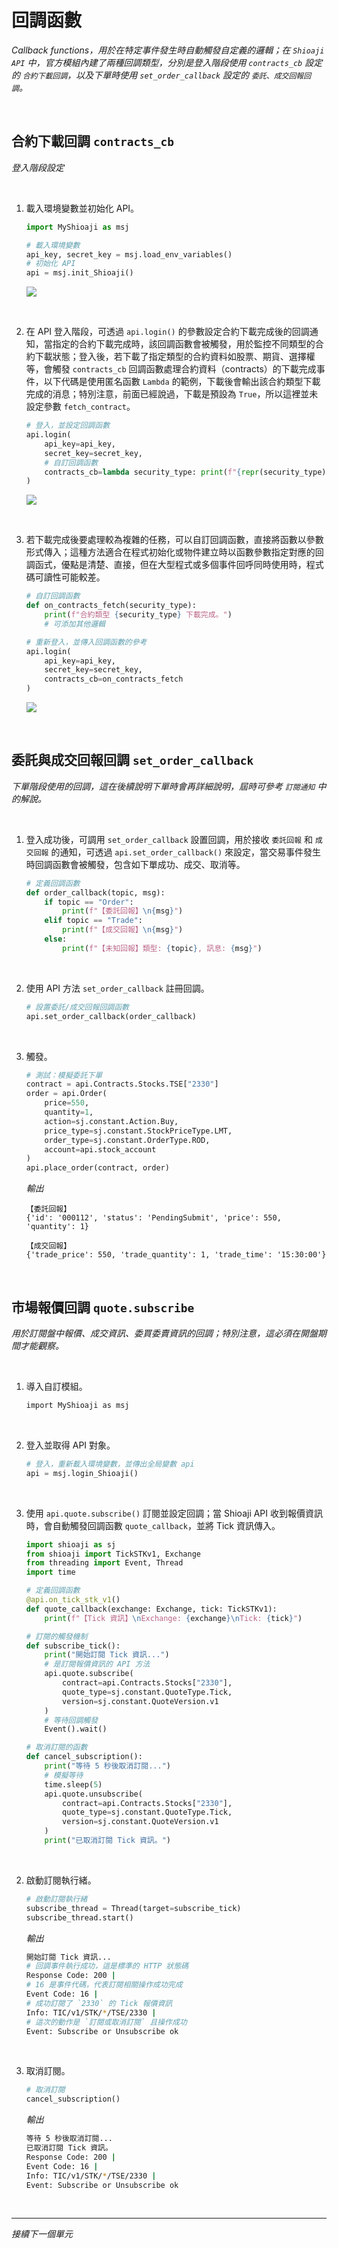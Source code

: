# 回調函數

_Callback functions，用於在特定事件發生時自動觸發自定義的邏輯；在 `Shioaji API` 中，官方模組內建了兩種回調類型，分別是登入階段使用 `contracts_cb` 設定的 `合約下載回調`，以及下單時使用 `set_order_callback` 設定的 `委託、成交回報回調`。_

<br>

## 合約下載回調 `contracts_cb`

_登入階段設定_

<br>

1. 載入環境變數並初始化 API。

    ```python
    import MyShioaji as msj

    # 載入環境變數
    api_key, secret_key = msj.load_env_variables()
    # 初始化 API
    api = msj.init_Shioaji()
    ```

    ![](images/img_97.png)

<br>

2. 在 API 登入階段，可透過 `api.login()` 的參數設定合約下載完成後的回調通知，當指定的合約下載完成時，該回調函數會被觸發，用於監控不同類型的合約下載狀態；登入後，若下載了指定類型的合約資料如股票、期貨、選擇權等，會觸發 `contracts_cb` 回調函數處理合約資料（contracts）的下載完成事件，以下代碼是使用匿名函數 `Lambda` 的範例，下載後會輸出該合約類型下載完成的消息；特別注意，前面已經說過，下載是預設為 `True`，所以這裡並未設定參數 `fetch_contract`。

    ```python
    # 登入，並設定回調函數
    api.login(
        api_key=api_key,
        secret_key=secret_key,
        # 自訂回調函數
        contracts_cb=lambda security_type: print(f"{repr(security_type)} fetch done.")
    )
    ```

    ![](images/img_98.png)

<br>

3. 若下載完成後要處理較為複雜的任務，可以自訂回調函數，直接將函數以參數形式傳入；這種方法適合在程式初始化或物件建立時以函數參數指定對應的回調函式，優點是清楚、直接，但在大型程式或多個事件回呼同時使用時，程式碼可讀性可能較差。

    ```python
    # 自訂回調函數
    def on_contracts_fetch(security_type):
        print(f"合約類型 {security_type} 下載完成。")
        # 可添加其他邏輯

    # 重新登入，並傳入回調函數的參考
    api.login(
        api_key=api_key,
        secret_key=secret_key,
        contracts_cb=on_contracts_fetch
    )
    ```

    ![](images/img_99.png)

<br>

## 委託與成交回報回調 `set_order_callback`

_下單階段使用的回調，這在後續說明下單時會再詳細說明，屆時可參考 `訂閱通知` 中的解說。_

<br>

1. 登入成功後，可調用 `set_order_callback` 設置回調，用於接收 `委託回報` 和 `成交回報` 的通知，可透過 `api.set_order_callback()` 來設定，當交易事件發生時回調函數會被觸發，包含如下單成功、成交、取消等。

    ```python
    # 定義回調函數
    def order_callback(topic, msg):
        if topic == "Order":
            print(f"【委託回報】\n{msg}")
        elif topic == "Trade":
            print(f"【成交回報】\n{msg}")
        else:
            print(f"【未知回報】類型: {topic}, 訊息: {msg}")
    ```

<br>

2. 使用 API 方法 `set_order_callback` 註冊回調。

    ```python
    # 設置委託/成交回報回調函數
    api.set_order_callback(order_callback)
    ```

<br>

3. 觸發。

    ```python
    # 測試：模擬委託下單
    contract = api.Contracts.Stocks.TSE["2330"]
    order = api.Order(
        price=550,
        quantity=1,
        action=sj.constant.Action.Buy,
        price_type=sj.constant.StockPriceType.LMT,
        order_type=sj.constant.OrderType.ROD,
        account=api.stock_account
    )
    api.place_order(contract, order)
    ```

    _輸出_

    ```text
    【委託回報】
    {'id': '000112', 'status': 'PendingSubmit', 'price': 550, 'quantity': 1}

    【成交回報】
    {'trade_price': 550, 'trade_quantity': 1, 'trade_time': '15:30:00'}
    ```

<br>

## 市場報價回調 `quote.subscribe`

_用於訂閱盤中報價、成交資訊、委買委賣資訊的回調；特別注意，這必須在開盤期間才能觀察。_

<br>

1. 導入自訂模組。

    ```bash
    import MyShioaji as msj
    ```

<br>


2. 登入並取得 API 對象。

    ```python
    # 登入，重新載入環境變數，並傳出全局變數 api
    api = msj.login_Shioaji()
    ```

<br>


3. 使用 `api.quote.subscribe()` 訂閱並設定回調；當 Shioaji API 收到報價資訊時，會自動觸發回調函數 `quote_callback`，並將 Tick 資訊傳入。

    ```python
    import shioaji as sj
    from shioaji import TickSTKv1, Exchange
    from threading import Event, Thread
    import time

    # 定義回調函數
    @api.on_tick_stk_v1()
    def quote_callback(exchange: Exchange, tick: TickSTKv1):
        print(f"【Tick 資訊】\nExchange: {exchange}\nTick: {tick}")

    # 訂閱的觸發機制
    def subscribe_tick():
        print("開始訂閱 Tick 資訊...")
        # 是訂閱報價資訊的 API 方法
        api.quote.subscribe(
            contract=api.Contracts.Stocks["2330"],
            quote_type=sj.constant.QuoteType.Tick,
            version=sj.constant.QuoteVersion.v1
        )
        # 等待回調觸發
        Event().wait()  

    # 取消訂閱的函數
    def cancel_subscription():
        print("等待 5 秒後取消訂閱...")
        # 模擬等待
        time.sleep(5)
        api.quote.unsubscribe(
            contract=api.Contracts.Stocks["2330"],
            quote_type=sj.constant.QuoteType.Tick,
            version=sj.constant.QuoteVersion.v1
        )
        print("已取消訂閱 Tick 資訊。")
    ```

<br>

2. 啟動訂閱執行緒。 

    ```python
    # 啟動訂閱執行緒
    subscribe_thread = Thread(target=subscribe_tick)
    subscribe_thread.start()
    ```

    _輸出_

    ```bash
    開始訂閱 Tick 資訊...
    # 回調事件執行成功，這是標準的 HTTP 狀態碼
    Response Code: 200 | 
    # 16 是事件代碼，代表訂閱相關操作成功完成
    Event Code: 16 | 
    # 成功訂閱了 `2330` 的 Tick 報價資訊
    Info: TIC/v1/STK/*/TSE/2330 | 
    # 這次的動作是 `訂閱或取消訂閱` 且操作成功
    Event: Subscribe or Unsubscribe ok
    ```

<br>

3. 取消訂閱。

    ```python
    # 取消訂閱
    cancel_subscription()
    ```

    _輸出_

    ```bash
    等待 5 秒後取消訂閱...
    已取消訂閱 Tick 資訊。
    Response Code: 200 | 
    Event Code: 16 | 
    Info: TIC/v1/STK/*/TSE/2330 | 
    Event: Subscribe or Unsubscribe ok
    ```

<br>

___

_接續下一個單元_